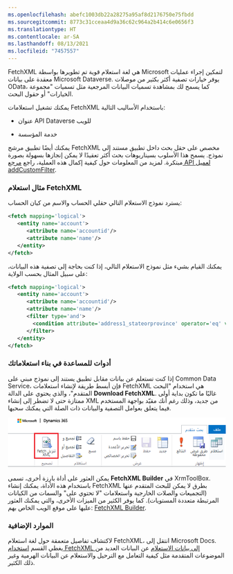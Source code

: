 ```yaml
---
ms.openlocfilehash: abefc1003db22a28275a95af8d2176750e75fbdd
ms.sourcegitcommit: 8773c31cceaa4d9a36c62c964a2b414c6e0656f3
ms.translationtype: HT
ms.contentlocale: ar-SA
ms.lasthandoff: 08/13/2021
ms.locfileid: "7457557"
---
```

FetchXML هي لغة استعلام قوية تم تطويرها بواسطة Microsoft لتمكين إجراء عمليات معقدة على بيانات Microsoft Dataverse. يوفر خيارات تصفية أكثر بكثير من موصلات OData، كما يسمح لك بمشاهدة تسميات البيانات المرجعية مثل تسميات "مجموعة الخيارات" أو حقول البحث.

يمكنك تشغيل استعلامات FetchXML باستخدام الأساليب التالية:

-   عنوان API Dataverse للويب

-   خدمة المؤسسة

يمكنك أيضًا تطبيق مرشح FetchXML مخصص على حقل بحث داخل تطبيق مستند إلى نموذج. يسمح هذا الأسلوب بسيناريوهات بحث أكثر تعقيدًا لا يمكن إنجازها بسهولة بصورة مبتكرة. لمزيد من المعلومات حول كيفية إكمال هذه العملية، راجع [مرجع API لعميل addCustomFilter](/powerapps/developer/model-driven-apps/clientapi/reference/controls/addcustomfilter/?azure-portal=true).

### <a name="example-fetchxml-query"></a>مثال استعلام FetchXML

يسترد نموذج الاستعلام التالي حقلي الحساب والاسم من كيان الحساب:

```xml
<fetch mapping='logical'>   
   <entity name='account'>  
      <attribute name='accountid'/>   
      <attribute name='name'/>   
   </entity>  
</fetch>  
```

يمكنك القيام بشيء مثل نموذج الاستعلام التالي، إذا كنت بحاجة إلى تصفية هذه البيانات، على سبيل المثال بحسب الولاية:

```xml
<fetch mapping='logical'>  
   <entity name='account'>   
      <attribute name='accountid'/>   
      <attribute name='name'/>   
      <filter type='and'>   
        <condition attribute='address1_stateorprovince' operator='eq' value='WA' />   
      </filter>   
   </entity>   
</fetch>  
```

### <a name="tools-to-help-build-your-queries"></a>أدوات للمساعدة في بناء استعلاماتك

إذا كنت تستعلم عن بيانات مقابل تطبيق يستند إلى نموذج مبني على Common Data Service، فإن أبسط طريقة لإنشاء استعلامات FetchXML هي استخدام "البحث المتقدم"، والذي يحتوي على الدالة **Download FetchXML**. غالبًا ما تكون بداية أولى ممتازة حتى لا تضطر إلى إنشاء XML من جديد، وذلك رغم أنك مقيّد بواجهة المستخدم فيما يتعلق بعوامل التصفية والبيانات ذات الصلة التي يمكنك سحبها.

![لقطة شاشة لـ "تنزيل Fetch XML في البحث المتقدم".](../media/unit5-image1.png)

يمكن العثور على أداة بارزة أخرى، تسمى **FetchXML Builder** في XrmToolBox. باستخدام هذه الأداة، يمكنك إنشاء FetchXML بطرق لا يمكن للبحث المتقدم عنها (التجميعات والصلات الخارجية واستعلامات "لا تحتوي على" والسمات من الكيانات المرتبطة متعددة المستويات). كما يوفر الكثير من الميزات الأخرى، والتي يمكنك العثور عليها على موقع الويب الخاص بهم: [FetchXML Builder](https://fetchxmlbuilder.com/?azure-portal=true).

### <a name="additional-resources"></a>الموارد الإضافية

لاكتشاف تفاصيل متعمقة حول لغة استعلام FetchXML، انتقل إلى Microsoft Docs. يغطي القسم [استخدام FetchXML إلى بيانات الاستعلام](/powerapps/developer/common-data-service/use-fetchxml-construct-query/?azure-portal=true) عن البيانات العديد من الموضوعات المتقدمة مثل كيفية التعامل مع الترحيل والاستعلام عن البيانات الهرمية وغير ذلك الكثير.

